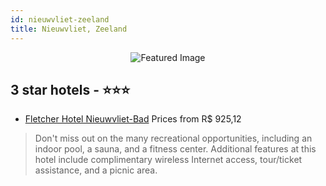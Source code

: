 ```yaml
---
id: nieuwvliet-zeeland
title: Nieuwvliet, Zeeland
---
```


<center><img src="https://i.travelapi.com/hotels/1000000/860000/857800/857795/73d9094d_z.jpg" alt="Featured Image" /></center>


##  3 star hotels - ⭐️⭐️⭐️

-    [Fletcher Hotel Nieuwvliet-Bad](https://us.hurb.com/hotels/nieuwvliet/fletcher-hotel-nieuwvliet-bad-JNP-JP935640?cmp=18055) Prices from R$ 925,12
   > Don't miss out on the many recreational opportunities, including an indoor pool, a sauna, and a fitness center. Additional features at this hotel include complimentary wireless Internet access, tour/ticket assistance, and a picnic area.
